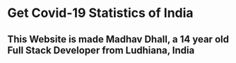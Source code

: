 # Get Covid-19 Statistics of India

## This Website is made Madhav Dhall, a 14 year old Full Stack Developer from Ludhiana, India
